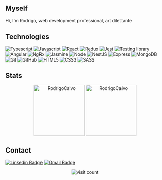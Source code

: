## Myself

Hi, I'm Rodrigo, web development professional, art dilettante


## Technologies

![Typescript](https://img.shields.io/badge/TypeScript-black?style=flat-square&logo=TypeScript)
![Javascript](https://img.shields.io/badge/JavaScript-black?style=flat-square&logo=JavaScript)
![React](https://img.shields.io/badge/React-black?style=flat-square&logo=React)
![Redux](https://img.shields.io/badge/Redux-black?style=flat-square&logo=Redux)
![Jest](https://img.shields.io/badge/Jest-black?style=flat-square&logo=Jest)
![Testing library](https://img.shields.io/badge/TestingLibrary-black?style=flat-square&logo=TestingLibrary)
![Angular](https://img.shields.io/badge/Angular-black?style=flat-square&logo=Angular)
![NgRx](https://img.shields.io/badge/NgRx-black?style=flat-square&logo=ReactiveX)
![Jasmine](https://img.shields.io/badge/Jasmine-black?style=flat-square&logo=Jasmine)
![Node](https://img.shields.io/badge/Node.js-black?style=flat-square&logo=Node.js)
![NestJS](https://img.shields.io/badge/NestJS-black?style=flat-square&logo=NestJS)
![Express](https://img.shields.io/badge/ExpressJS-black?style=flat-square&logo=ExpressJS)
![MongoDB](https://img.shields.io/badge/MongoDB-black?style=flat-square&logo=MongoDB)
![Git](https://img.shields.io/badge/Git-black?style=flat-square&logo=git)
![GitHub](https://img.shields.io/badge/GitHub-black?style=flat-square&logo=github)
![HTML5](https://img.shields.io/badge/HTML5-black?style=flat-square&logo=HTML5)
![CSS3](https://img.shields.io/badge/CSS3-black?style=flat-square&logo=CSS3)
![SASS](https://img.shields.io/badge/Sass-black?style=flat-square&logo=Sass)


## Stats

<p align="center">
  <img height="160em" src="https://github-readme-stats.vercel.app/api?username=RodrigoCalvo&count_private=true&show_icons=true&include_all_commits=true&theme=dark" alt="RodrigoCalvo"/>
  <img height="160em" src="https://github-readme-stats.vercel.app/api/top-langs/?username=RodrigoCalvo&layout=compact&count_private=true&theme=dark" alt="RodrigoCalvo" />
</p>

## Contact

[![Linkedin Badge](https://img.shields.io/badge/-rodrigocalvoblazquez-blue?style=flat-square&logo=Linkedin&logoColor=white&link=https://www.linkedin.com/in/rodrigocalvoblazquez/)](https://www.linkedin.com/in/rodrigocalvoblazquez/)
[![Gmail Badge](https://img.shields.io/badge/-rodrigo.calvo.blazquez@gmail.com-c14438?style=flat-square&logo=Gmail&logoColor=white&link=mailto:rodrigo.calvo.blazquez@gmail.com)](mailto:rodrigo.calvo.blazquez@gmail.com)

<p align="center"><img src="https://visitor-badge.laobi.icu/badge?page_id=RodrigoCalvo.RodrigoCalvo" alt="visit count" /></p>
